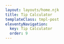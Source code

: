 ```yaml
---
layout: layouts/home.njk
title: Tip Calculator
templateClass: tmpl-post
eleventyNavigation:
  key: Tip Calculator
  order: 9
---
```


